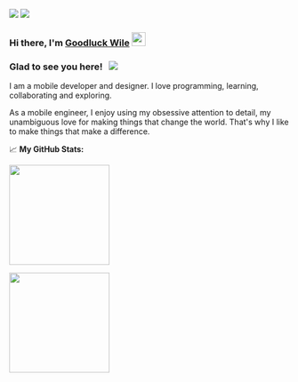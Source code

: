 ![](https://img.shields.io/badge/flutter-flutter-blue?style=flat&logo=flutter&logoColor=white&color=4AB197)
![](https://img.shields.io/badge/kotlin-kotlin-blue?style=flat&logo=kotlin&logoColor=white&color=4AB197)

### Hi there, I'm <a href="https://github.com/wile44" target="_blank">Goodluck Wile</a> <img src="https://media.giphy.com/media/hvRJCLFzcasrR4ia7z/giphy.gif" width="25px">

<!-- [![Linkedin Badge](https://img.shields.io/badge/-LinkedIn-0e76a8?style=flat-square&logo=Linkedin&logoColor=white)](https://linkedin.com/in/gapur-kassym)
[![Website Badge](https://img.shields.io/badge/Website-3b5998?style=flat-square&logo=google-chrome&logoColor=white)](https://gkassym.netlify.app)
[![Twitter Badge](https://img.shields.io/badge/-Twitter-00acee?style=flat-square&logo=Twitter&logoColor=white)](https://twitter.com/GKassym)
[![Instagram Badge](https://img.shields.io/badge/-Instagram-e4405f?style=flat-square&logo=Instagram&logoColor=white)](https://instagram.com/gkassym/)
[![Medium Badge](https://img.shields.io/badge/medium-%2312100E.svg?&style=for-square&logo=medium&logoColor=white)](https://gapur-kassym.medium.com/)
[![Telegram Badge](https://img.shields.io/badge/-Telegram-0088cc?style=flat-square&logo=Telegram&logoColor=white)](https://t.me/GKassym) -->

### Glad to see you here! &nbsp; ![](https://visitor-badge.glitch.me/badge?page_id=wile44.wile44)

I am a mobile developer and designer. I love programming, learning, collaborating and exploring.

As a mobile engineer, I enjoy using my obsessive attention to detail, my unambiguous love for making things that change the world. That's why I like to make things that make a difference.
  


📈 **My GitHub Stats:**

  <img height="180em" src="https://github-readme-stats.vercel.app/api/top-langs/?username=wile44&exclude_repo=KNN-Image-Classification&show_icons=true&hide_border=true&layout=compact&langs_count=8"/>
</p>
<p>
  <img height="180em" src="https://github-readme-stats.vercel.app/api?username=wile44&show_icons=true&hide_border=true&&count_private=true&include_all_commits=true" />

